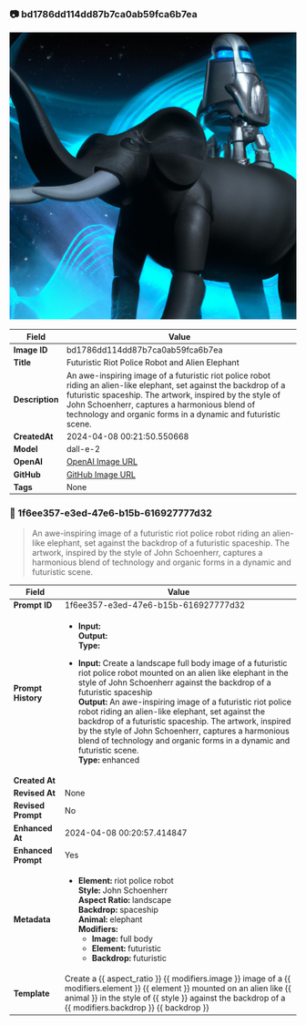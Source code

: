 

### 📷 bd1786dd114dd87b7ca0ab59fca6b7ea 

![data.id](./bd1786dd114dd87b7ca0ab59fca6b7ea.jpg)

| Field          | Value                                                                                                                     |
|----------------|---------------------------------------------------------------------------------------------------------------------------|
| **Image ID**             | bd1786dd114dd87b7ca0ab59fca6b7ea                                                                                                             |
| **Title**           | Futuristic Riot Police Robot and Alien Elephant                                                                                                       |
| **Description**           | An awe-inspiring image of a futuristic riot police robot riding an alien-like elephant, set against the backdrop of a futuristic spaceship. The artwork, inspired by the style of John Schoenherr, captures a harmonious blend of technology and organic forms in a dynamic and futuristic scene.                                                                                                       |
| **CreatedAt**        | 2024-04-08 00:21:50.550668                                                                                                        |
| **Model**        | dall-e-2                                                                                                        |
| **OpenAI**         | [OpenAI Image URL](https://oaidalleapiprodscus.blob.core.windows.net/private/org-TZj0gKpq3CiXdXNznVOkBYav/user-t5KW5S6yYiCS0u4yDWasqnEP/img-hZcWIoBBhF5T6v8TkZ63wgul.png?st=2024-04-07T22%3A21%3A44Z&se=2024-04-08T00%3A21%3A44Z&sp=r&sv=2021-08-06&sr=b&rscd=inline&rsct=image/png&skoid=6aaadede-4fb3-4698-a8f6-684d7786b067&sktid=a48cca56-e6da-484e-a814-9c849652bcb3&skt=2024-04-06T23%3A54%3A40Z&ske=2024-04-07T23%3A54%3A40Z&sks=b&skv=2021-08-06&sig=y3mg7Wn4XO%2B2iNx/7BB6Eqm5MI1yaqSgU8WKOnsJQ2U%3D)                                                                                |
| **GitHub**         | [GitHub Image URL](https://github.com/Caneta-Silva/cyber-tomorrow/blob/main/images/bd1786dd114dd87b7ca0ab59fca6b7ea/bd1786dd114dd87b7ca0ab59fca6b7ea.jpg)                                                                                |
| **Tags**       | None                                                                                                                   |

### 📜 1f6ee357-e3ed-47e6-b15b-616927777d32

> An awe-inspiring image of a futuristic riot police robot riding an alien-like elephant, set against the backdrop of a futuristic spaceship. The artwork, inspired by the style of John Schoenherr, captures a harmonious blend of technology and organic forms in a dynamic and futuristic scene.

| Field          | Value                                                                                                                                                                      |
|----------------|----------------------------------------------------------------------------------------------------------------------------------------------------------------------------|
| **Prompt ID**  | 1f6ee357-e3ed-47e6-b15b-616927777d32                                                                                                                                                            |
| **Prompt History** | <ul><li>**Input:**  <br> **Output:**  <br> **Type:** </li></ul><ul><li>**Input:** Create a landscape full body image of a futuristic riot police robot mounted on an alien like elephant in the style of John Schoenherr against the backdrop of a futuristic spaceship <br> **Output:** An awe-inspiring image of a futuristic riot police robot riding an alien-like elephant, set against the backdrop of a futuristic spaceship. The artwork, inspired by the style of John Schoenherr, captures a harmonious blend of technology and organic forms in a dynamic and futuristic scene. <br> **Type:** enhanced</li></ul> |
| **Created At** |                                                                                                                                                    |
| **Revised At** | None                                                                                                                                                   |
| **Revised Prompt** | No                                                                                                                                                                      |
| **Enhanced At** | 2024-04-08 00:20:57.414847                                                                                                                                                  |
| **Enhanced Prompt** | Yes                                                                                                                                                                    |
| **Metadata**   | <ul><li>**Element:** riot police robot <br> **Style:** John Schoenherr <br> **Aspect Ratio:** landscape <br> **Backdrop:** spaceship <br> **Animal:** elephant <br> **Modifiers:**<ul><li>**Image:** full body</li><li>**Element:** futuristic</li><li>**Backdrop:** futuristic</li></ul></li></ul> |
| **Template**   | Create a {{ aspect_ratio }} {{ modifiers.image }} image of a {{ modifiers.element }} {{ element }} mounted on an alien like {{ animal }} in the style of {{ style }} against the backdrop of a {{ modifiers.backdrop }} {{ backdrop }}                                                                                                                                           |


